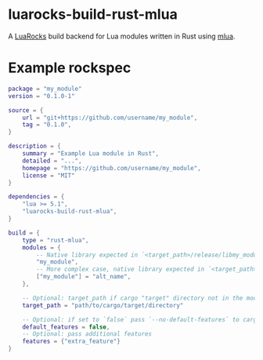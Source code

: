 # luarocks-build-rust-mlua

A [LuaRocks] build backend for Lua modules written in Rust using [mlua].

[LuaRocks]: http://luarocks.org
[mlua]: http://github.com/khvzak/mlua

# Example rockspec

```lua
package = "my_module"
version = "0.1.0-1"

source = {
    url = "git+https://github.com/username/my_module",
    tag = "0.1.0",
}

description = {
    summary = "Example Lua module in Rust",
    detailed = "...",
    homepage = "https://github.com/username/my_module",
    license = "MIT"
}

dependencies = {
    "lua >= 5.1",
    "luarocks-build-rust-mlua",
}

build = {
    type = "rust-mlua",
    modules = {
        -- Native library expected in `<target_path>/release/libmy_module.so` (linux; uses right name on macos/windows)
        "my_module",
        -- More complex case, native library expected in `<target_path>/release/libalt_name.so`
        ["my_module"] = "alt_name",
    },

    -- Optional: target_path if cargo "target" directory not in the module root
    target_path = "path/to/cargo/target/directory"

    -- Optional: if set to `false` pass `--no-default-features` to cargo
    default_features = false,
    -- Optional: pass additional features
    features = {"extra_feature"}
}
```
